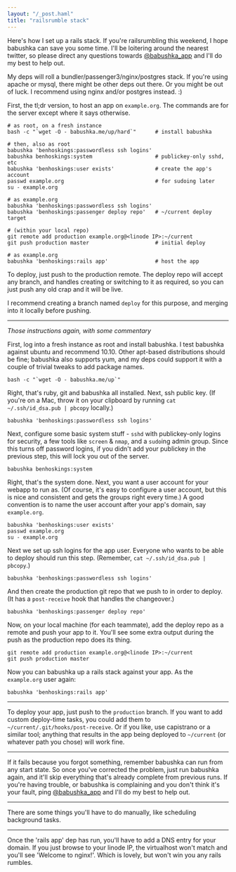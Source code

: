 ```yaml
---
layout: "/_post.haml"
title: "railsrumble stack"
---
```


Here's how I set up a rails stack. If you're railsrumbling this weekend, I hope babushka can save you some time. I'll be loitering around the nearest twitter, so please direct any questions towards [@babushka_app](http://twitter.com/babushka_app) and I'll do my best to help out.

My deps will roll a bundler/passenger3/nginx/postgres stack. If you're using apache or mysql, there might be other deps out there. Or you might be out of luck. I recommend using nginx and/or postgres instead. :)

First, the tl;dr version, to host an app on `example.org`. The commands are for the server except where it says otherwise.

    # as root, on a fresh instance
    bash -c "`wget -O - babushka.me/up/hard`"      # install babushka

    # then, also as root
    babushka 'benhoskings:passwordless ssh logins'
    babushka benhoskings:system                    # publickey-only sshd, etc
    babushka 'benhoskings:user exists'             # create the app's account
    passwd example.org                             # for sudoing later
    su - example.org

    # as example.org
    babushka 'benhoskings:passwordless ssh logins'
    babushka 'benhoskings:passenger deploy repo'   # ~/current deploy target

    # (within your local repo)
    git remote add production example.org@<linode IP>:~/current
    git push production master                     # initial deploy

    # as example.org
    babushka 'benhoskings:rails app'               # host the app

To deploy, just push to the production remote. The deploy repo will accept any branch, and handles creating or switching to it as required, so you can just push any old crap and it will be live.

I recommend creating a branch named `deploy` for this purpose, and merging into it locally before pushing.

---
_Those instructions again, with some commentary_

First, log into a fresh instance as root and install babushka. I test babushka against ubuntu and recommend 10.10. Other apt-based distributions should be fine; babushka also supports yum, and my deps could support it with a couple of trivial tweaks to add package names.

    bash -c "`wget -O - babushka.me/up`"

Right, that's ruby, git and babushka all installed. Next, ssh public key. (If you're on a Mac, throw it on your clipboard by running `cat ~/.ssh/id_dsa.pub | pbcopy` locally.)

    babushka 'benhoskings:passwordless ssh logins'

Next, configure some basic system stuff - `sshd` with publickey-only logins for security, a few tools like `screen` & `nmap`, and a `sudo`ing admin group. Since this turns off password logins, if you didn't add your publickey in the previous step, this will lock you out of the server.

    babushka benhoskings:system

Right, that's the system done. Next, you want a user account for your webapp to run as. (Of course, it's easy to configure a user account, but this is nice and consistent and gets the groups right every time.) A good convention is to name the user account after your app's domain, say `example.org`.

    babushka 'benhoskings:user exists'
    passwd example.org
    su - example.org

Next we set up ssh logins for the app user. Everyone who wants to be able to deploy should run this step. (Remember, `cat ~/.ssh/id_dsa.pub | pbcopy`.)

    babushka 'benhoskings:passwordless ssh logins'

And then create the production git repo that we push to in order to deploy. (It has a `post-receive` hook that handles the changeover.)

    babushka 'benhoskings:passenger deploy repo'

Now, on your local machine (for each teammate), add the deploy repo as a remote and push your app to it. You'll see some extra output during the push as the production repo does its thing.

    git remote add production example.org@<linode IP>:~/current
    git push production master

Now you can babushka up a rails stack against your app. As the `example.org` user again:

    babushka 'benhoskings:rails app'

---
To deploy your app, just push to the `production` branch. If you want to add custom deploy-time tasks, you could add them to `~/current/.git/hooks/post-receive`. Or if you like, use capistrano or a similar tool; anything that results in the app being deployed to `~/current` (or whatever path you chose) will work fine.

---
If it fails because you forgot something, remember babushka can run from any start state. So once you've corrected the problem, just run babushka again, and it'll skip everything that's already complete from previous runs. If you're having trouble, or babushka is complaining and you don't think it's your fault, ping [@babushka_app](http://twitter.com/babushka_app) and I'll do my best to help out.

---
There are some things you'll have to do manually, like scheduling background tasks.

---
Once the 'rails app' dep has run, you'll have to add a DNS entry for your domain. If you just browse to your linode IP, the virtualhost won't match and you'll see 'Welcome to nginx!'. Which is lovely, but won't win you any rails rumbles.
